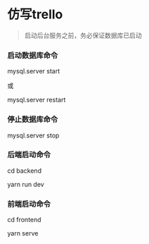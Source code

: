 # 仿写trello
> 启动后台服务之前，务必保证数据库已启动
### 启动数据库命令

mysql.server start

或

mysql.server restart

### 停止数据库命令

mysql.server stop

### 后端启动命令

cd backend

yarn run dev

### 前端启动命令

cd frontend

yarn serve





